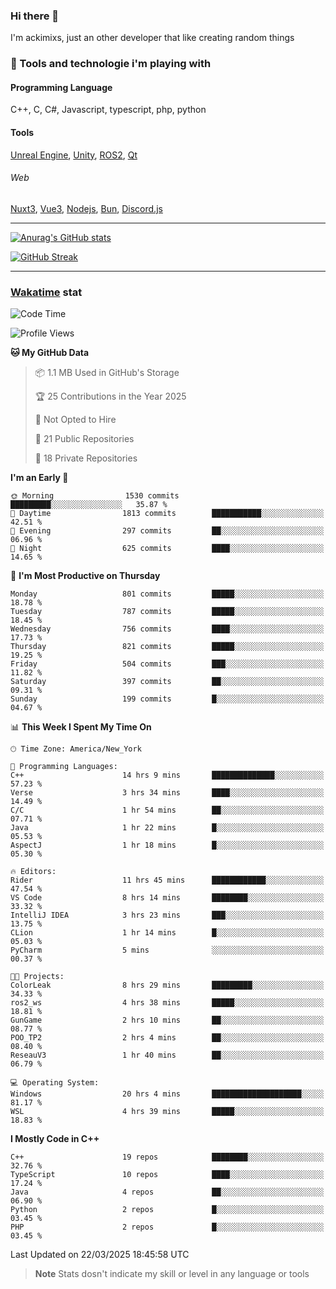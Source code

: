 ### Hi there 👋

I'm ackimixs, just an other developer that like creating random things

### 🧰 Tools and technologie i'm playing with

#### Programming Language
C++, C, C#, Javascript, typescript, php, python

#### Tools
[Unreal Engine](https://www.unrealengine.com), [Unity](https://unity.com/), [ROS2](https://ros.org/), [Qt](https://www.qt.io/)

###### Web
[Nuxt3](https://nuxt.com/), [Vue3](https://vuejs.org/), [Nodejs](https://nodejs.org), [Bun](https://bun.sh/), [Discord.js](https://discord.js.org/)

---

[![Anurag's GitHub stats](https://github-readme-stats.vercel.app/api?username=ackimixs&show_icons=true&theme=github_dark&count_private=true)](https://github.com/anuraghazra/github-readme-stats)

[![GitHub Streak](https://github-readme-streak-stats.herokuapp.com?user=Ackimixs&theme=github-dark-blue&date_format=j%20M%5B%20Y%5D&mode=weekly)](https://git.io/streak-stats)

---
 
 ### [Wakatime](https://wakatime.com/) stat

<!--START_SECTION:waka-->
![Code Time](http://img.shields.io/badge/Code%20Time-1%2C488%20hrs%2025%20mins-blue)

![Profile Views](http://img.shields.io/badge/Profile%20Views-1-blue)

**🐱 My GitHub Data** 

> 📦 1.1 MB Used in GitHub's Storage 
 > 
> 🏆 25 Contributions in the Year 2025
 > 
> 🚫 Not Opted to Hire
 > 
> 📜 21 Public Repositories 
 > 
> 🔑 18 Private Repositories 
 > 
**I'm an Early 🐤** 

```text
🌞 Morning                1530 commits        █████████░░░░░░░░░░░░░░░░   35.87 % 
🌆 Daytime                1813 commits        ███████████░░░░░░░░░░░░░░   42.51 % 
🌃 Evening                297 commits         ██░░░░░░░░░░░░░░░░░░░░░░░   06.96 % 
🌙 Night                  625 commits         ████░░░░░░░░░░░░░░░░░░░░░   14.65 % 
```
📅 **I'm Most Productive on Thursday** 

```text
Monday                   801 commits         █████░░░░░░░░░░░░░░░░░░░░   18.78 % 
Tuesday                  787 commits         █████░░░░░░░░░░░░░░░░░░░░   18.45 % 
Wednesday                756 commits         ████░░░░░░░░░░░░░░░░░░░░░   17.73 % 
Thursday                 821 commits         █████░░░░░░░░░░░░░░░░░░░░   19.25 % 
Friday                   504 commits         ███░░░░░░░░░░░░░░░░░░░░░░   11.82 % 
Saturday                 397 commits         ██░░░░░░░░░░░░░░░░░░░░░░░   09.31 % 
Sunday                   199 commits         █░░░░░░░░░░░░░░░░░░░░░░░░   04.67 % 
```


📊 **This Week I Spent My Time On** 

```text
🕑︎ Time Zone: America/New_York

💬 Programming Languages: 
C++                      14 hrs 9 mins       ██████████████░░░░░░░░░░░   57.23 % 
Verse                    3 hrs 34 mins       ████░░░░░░░░░░░░░░░░░░░░░   14.49 % 
C/C                      1 hr 54 mins        ██░░░░░░░░░░░░░░░░░░░░░░░   07.71 % 
Java                     1 hr 22 mins        █░░░░░░░░░░░░░░░░░░░░░░░░   05.53 % 
AspectJ                  1 hr 18 mins        █░░░░░░░░░░░░░░░░░░░░░░░░   05.30 % 

🔥 Editors: 
Rider                    11 hrs 45 mins      ████████████░░░░░░░░░░░░░   47.54 % 
VS Code                  8 hrs 14 mins       ████████░░░░░░░░░░░░░░░░░   33.32 % 
IntelliJ IDEA            3 hrs 23 mins       ███░░░░░░░░░░░░░░░░░░░░░░   13.75 % 
CLion                    1 hr 14 mins        █░░░░░░░░░░░░░░░░░░░░░░░░   05.03 % 
PyCharm                  5 mins              ░░░░░░░░░░░░░░░░░░░░░░░░░   00.37 % 

🐱‍💻 Projects: 
ColorLeak                8 hrs 29 mins       █████████░░░░░░░░░░░░░░░░   34.33 % 
ros2_ws                  4 hrs 38 mins       █████░░░░░░░░░░░░░░░░░░░░   18.81 % 
GunGame                  2 hrs 10 mins       ██░░░░░░░░░░░░░░░░░░░░░░░   08.77 % 
POO_TP2                  2 hrs 4 mins        ██░░░░░░░░░░░░░░░░░░░░░░░   08.40 % 
ReseauV3                 1 hr 40 mins        ██░░░░░░░░░░░░░░░░░░░░░░░   06.79 % 

💻 Operating System: 
Windows                  20 hrs 4 mins       ████████████████████░░░░░   81.17 % 
WSL                      4 hrs 39 mins       █████░░░░░░░░░░░░░░░░░░░░   18.83 % 
```

**I Mostly Code in C++** 

```text
C++                      19 repos            ████████░░░░░░░░░░░░░░░░░   32.76 % 
TypeScript               10 repos            ████░░░░░░░░░░░░░░░░░░░░░   17.24 % 
Java                     4 repos             ██░░░░░░░░░░░░░░░░░░░░░░░   06.90 % 
Python                   2 repos             █░░░░░░░░░░░░░░░░░░░░░░░░   03.45 % 
PHP                      2 repos             █░░░░░░░░░░░░░░░░░░░░░░░░   03.45 % 
```




 Last Updated on 22/03/2025 18:45:58 UTC
<!--END_SECTION:waka-->

> **Note**
> Stats dosn't indicate my skill or level in any language or tools
